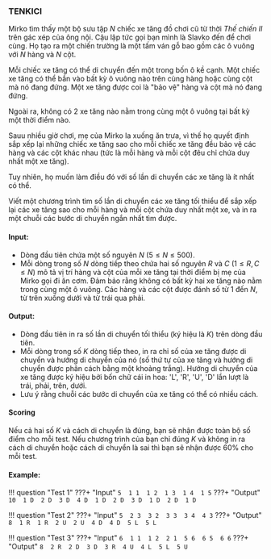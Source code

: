 ### TENKICI

Mirko tìm thấy một bộ sưu tập $N$ chiếc xe tăng đồ chơi cũ từ thời *Thế chiến II* trên gác xép của ông nội. Cậu lập tức gọi bạn mình là Slavko đến để chơi cùng. Họ tạo ra một chiến trường là một tấm ván gỗ bao gồm các ô vuông với $N$ hàng và $N$ cột.

Mỗi chiếc xe tăng có thể di chuyển đến một trong bốn ô kề cạnh. Một chiếc xe tăng có thể bắn vào bất kỳ ô vuông nào trên cùng hàng hoặc cùng cột mà nó đang đứng. Một xe tăng được coi là "bảo vệ" hàng và cột mà nó đang đứng.

Ngoài ra, không có 2 xe tăng nào nằm trong cùng một ô vuông tại bất kỳ một thời điểm nào.

Sauu nhiều giờ chơi, mẹ của Mirko la xuống ăn trưa, vì thế họ quyết định sắp xếp lại những chiếc xe tăng sao cho mỗi chiếc xe tăng đều bảo vệ các hàng và các cột khác nhau (tức là mỗi hàng và mỗi cột đêu chỉ chứa duy nhất một xe tăng).

Tuy nhiên, họ muốn làm điều đó với số lần di chuyển các xe tăng là ít nhất có thể.

Viết một chương trình tìm số lần di chuyển các xe tăng tối thiểu để sắp xếp lại các xe tăng sao cho mỗi hàng và mỗi cột chứa duy nhất một xe, và in ra một chuỗi các bước di chuyển ngắn nhất tìm được.


#### Input: 
- Dòng đầu tiên chứa một số nguyên $N$ $(5 \le N \le 500)$. 
- Mỗi dòng trong số $N$ dòng tiếp theo chứa hai số nguyên $R$ và $C$ $(1 \le R, C \le N)$ mô tả vị trí hàng và cột của mỗi xe tăng tại thời điểm bị mẹ của Mirko gọi đi ăn cơm. Đảm bảo rằng không có bất kỳ hai xe tăng nào nằm trong cùng một ô vuông. Các hàng và các cột được đánh số từ $1$ đến $N$, từ trên xuống dưới và từ trái qua phải.


#### Output:
- Dòng đầu tiên in ra số lần di chuyển tối thiểu (ký hiệu là $K$) trên dòng đầu tiên. 
- Mỗi dòng trong số $K$ dòng tiếp theo, in ra chỉ số của xe tăng được di chuyển và hướng di chuyển của nó (số thứ tự của xe tăng và hướng di chuyển được phân cách bằng một khoảng trắng). Hướng di chuyển của xe tăng được ký hiệu bởi bốn chữ cái in hoa: 'L', 'R', 'U', 'D' lần lượt là trái, phải, trên, dưới.
- Lưu ý rằng chuỗi các bước di chuyển của xe tăng có thể có nhiều cách.
 

#### Scoring 
Nếu cả hai số $K$ và cách di chuyển là đúng, bạn sẽ nhận được toàn bộ số điểm cho mỗi test. Nếu chương trình của bạn chỉ đúng $K$ và không in ra cách di chuyển hoặc cách di chuyển là sai thì bạn sẽ nhận được $60\%$ cho mỗi test.


#### Example:
!!! question "Test 1"
    ???+ "Input"
        ```
        5 
        1 1 
        1 2 
        1 3 
        1 4 
        1 5
        ```
    ???+ "Output"
        ```
        10 
        1 D 
        2 D 
        3 D 
        4 D 
        1 D 
        2 D 
        3 D 
        1 D 
        2 D 
        1 D
        ```
    
!!! question "Test 2"
    ???+ "Input"
        ```
        5 
        2 3 
        3 2 
        3 3 
        3 4 
        4 3
        ```
    ???+ "Output"
        ```
        8 
        1 R 
        1 R 
        2 U 
        2 U 
        4 D 
        4 D 
        5 L 
        5 L
        ```

!!! question "Test 3"
    ???+ "Input"
        ```
        6 
        1 1 
        1 2 
        2 1 
        5 6 
        6 5 
        6 6
        ```
    ???+ "Output"
        ```
        8 
        2 R 
        2 D 
        3 D 
        3 R 
        4 U 
        4 L 
        5 L 
        5 U
        ```